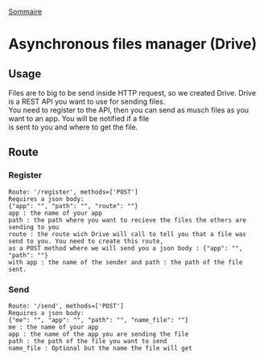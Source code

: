 [Sommaire](https://ursi-2020.github.io/Documentation/)

# Asynchronous files manager (Drive)


## Usage

 Files are to big to be send inside HTTP request, so we created Drive. Drive is a REST API you want to use for sending files.  
 You need to register to the API, then you can send as musch files as you want to an app. You will be notified if a file  
 is sent to you and where to get the file.
 
 ## Route
 
 ### Register

``` 
Route: '/register', methods=['POST']  
Requires a json body:  
{"app": "", "path": "", "route": ""}  
app : the name of your app  
path : the path where you want to recieve the files the others are sending to you  
route : the route wich Drive will call to tell you that a file was send to you. You need to create this route,  
as a POST method where we will send you a json body : {"app": "", "path": ""}  
with app : the name of the sender and path : the path of the file sent.
```

### Send

```
Route: '/send', methods=['POST']  
Requires a json body:  
{"me": "", "app": "", "path": "", "name_file": ""}
me : the name of your app  
app : the name of the app you are sending the file  
path : the path of the file you want to send
name_file : Optional but the name the file will get
```
 
